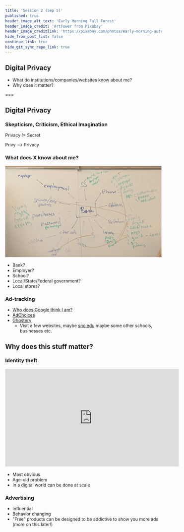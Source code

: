 ```yaml
---
title: 'Session 2 (Sep 5)'
published: true
header_image_alt_text: 'Early Morning Fall Forest'
header_image_credit: 'ArtTower from Pixabay'
header_image_creditlink: 'https://pixabay.com/photos/early-morning-autumn-fall-forest-299735/'
hide_from_post_list: false
continue_link: true
hide_git_sync_repo_link: true
---
```

## Digital Privacy
* What do institutions/companies/websites know about me?
* Why does it matter?

===

## Digital Privacy

### Skepticism, Criticism, Ethical Imagination

Privacy != Secret

Privy --> Privacy

### What does X know about me?
![map of data a bank might know about you](https://github.com/TaylorJadin/dpl2019-data-code-ethics/raw/master/images/photo-2.jpeg)
* Bank?
* Employer?
* School?
* Local/State/Federal government?
* Local stores?


### Ad-tracking
* [Who does Google think I am?](https://adssettings.google.com/authenticated)
* [AdChoices](http://www.aboutads.info/choices/)
* [Ghostery](https://www.ghostery.com)
  * Visit a few websites, maybe [snc.edu](https://snc.edu) maybe some other schools, businesses etc.

## Why does this stuff matter?

### Identity theft

<iframe width="560" height="315" src="https://www.youtube.com/embed/Erp8IAUouus" frameborder="0" allow="accelerometer; autoplay; encrypted-media; gyroscope; picture-in-picture" allowfullscreen></iframe>

* Most obvious
* Age-old problem
* In a digital world can be done at scale

### Advertising
* Influential
* Behavior changing
* "Free" products can be designed to be addictive to show you more ads (more on this later!)